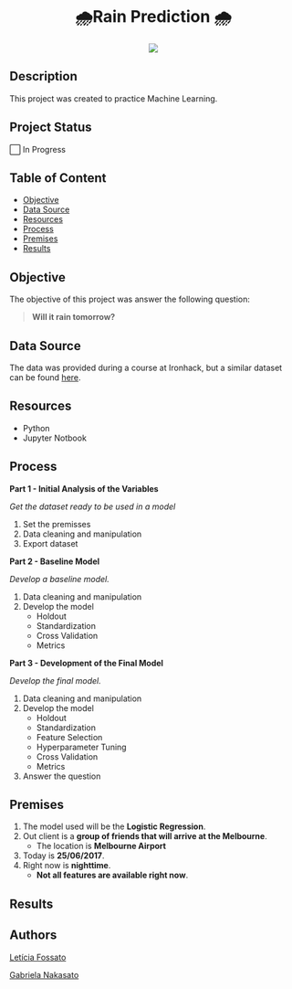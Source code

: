 
<h1 align="center">🌧️Rain Prediction 🌧️</h1>

<p align="center">
  <img src="https://github.com/gabrielanakasato/rain-prediction/blob/main/fig/Will%20it%20rain%20tomorrow_.gif">
</p>

## Description
This project was created to practice Machine Learning.

## Project Status
:white_large_square: In Progress

## Table of Content
- [Objective](#objective)
- [Data Source](#data-source)
- [Resources](#resources)
- [Process](#process)
- [Premises](#premises)
- [Results](#results)

## Objective
The objective of this project was answer the following question:

>**Will it rain tomorrow?**

## Data Source
The data was provided during a course at Ironhack, but a similar dataset can be found [here](https://www.kaggle.com/jsphyg/weather-dataset-rattle-package).

## Resources
- Python
- Jupyter Notbook

## Process
**__Part 1 - Initial Analysis of the Variables__**

_Get the dataset ready to be used in a model_

1. Set the premisses
2. Data cleaning and manipulation
3. Export dataset

**__Part 2 - Baseline Model__**

_Develop a baseline model._

1. Data cleaning and manipulation
2. Develop the model
   - Holdout
   - Standardization
   - Cross Validation
   - Metrics

**__Part 3 - Development of the Final Model__**

_Develop the final model._

1. Data cleaning and manipulation
2. Develop the model
   - Holdout
   - Standardization
   - Feature Selection
   - Hyperparameter Tuning
   - Cross Validation
   - Metrics
3. Answer the question

## Premises
1. The model used will be the **Logistic Regression**.
2. Out client is a **group of friends that will arrive at the Melbourne**.
   - The location is **Melbourne Airport**
3. Today is **25/06/2017**.
4. Right now is **nighttime**.
   - **Not all features are available right now**.

## Results

## Authors
[Letícia Fossato](https://github.com/leticiafossato)

[Gabriela Nakasato](https://github.com/gabrielanakasato)

